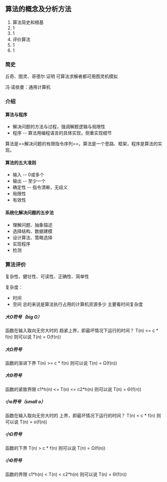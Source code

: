 ## 算法的概念及分析方法
1. 算法简史和根基
2. 1
3. 1
4. 评价算法
5. 1
6. 1
### 简史
丘奇、图灵、哥德尔
证明 可算法求解者都可用图灵机模拟

冯·诺依曼：通用计算机
### 介绍
#### 算法与程序
- 解决问题的方法与过程，强调解题逻辑与局限性
- 程序 -- 算法用编程语言的具体实现，侧重实现细节

算法是==解决问题的有限指令序列==。算法是一个思路、框架，程序是算法的实现。
#### 算法的五大准则
- 输入 -- 0或多个
- 输出 -- 至少一个
- 确定性 -- 指令清晰，无歧义
- 局限性
- 有效性

#### 系统化解决问题的五步法
- 理解问题、抽象描述
- 选择结构、数据建模
- 设计算法、策略选择
- 实现程序
- 检测

### 算法评价

复杂性、健壮性、可读性、正确性、简单性

复杂度：
- 时间
- 空间
总的来说是算法执行占用的计算机资源多少
主要看时间复杂度

##### 大O符号（big O）
函数在输入取向无穷大时的 趋紧上界，即最坏情况下运行的时间？
T(n)  <= c \* f(n)
则可以说 T(n)  = O(f(n))
##### 大Ω符号
函数的渐进下界
T(n)  >= c \* f(n)
则可以说 T(n)  = Ω(f(n))
##### 大Θ符号
函数的紧致界限
c1\*h(n) <= T(n) <= c2\*h(n)
则可以说 T(n)  = Θ(f(n))


##### 小o符号（small o）
函数在输入取向无穷大时的 上界，即最坏情况下运行的时间？
T(n)  < c \* f(n)
则可以说 T(n)  = o(f(n))
##### 小Ω符号
函数的下界
T(n)  > c \* f(n)
则可以说 T(n)  = Ω(f(n))
##### 小Θ符号
函数的界限
c1\*h(n) < T(n) < c2\*h(n)
则可以说 T(n)  = Θ(f(n))



